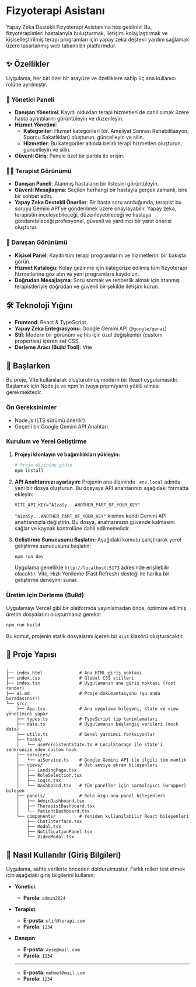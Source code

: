 # Fizyoterapi Asistanı

Yapay Zeka Destekli Fizyoterapi Asistanı'na hoş geldiniz! Bu, fizyoterapistleri hastalarıyla buluşturmak, iletişimi kolaylaştırmak ve kişiselleştirilmiş terapi programları için yapay zeka destekli yardım sağlamak üzere tasarlanmış web tabanlı bir platformdur.

## ✨ Özellikler

Uygulama, her biri özel bir arayüze ve özelliklere sahip üç ana kullanıcı rolüne ayrılmıştır.

### 👤 Yönetici Paneli
- **Danışan Yönetimi**: Kayıtlı oldukları terapi hizmetleri de dahil olmak üzere hasta ayrıntılarını görüntüleyin ve düzenleyin.
- **Hizmet Yönetimi**:
    - **Kategoriler**: Hizmet kategorileri (ör. Ameliyat Sonrası Rehabilitasyon, Sporcu Sakatlıkları) oluşturun, güncelleyin ve silin.
    - **Hizmetler**: Bu kategoriler altında belirli terapi hizmetleri oluşturun, güncelleyin ve silin.
- **Güvenli Giriş**: Panele özel bir parola ile erişin.

### 👨‍⚕️ Terapist Görünümü
- **Danışan Paneli**: Atanmış hastaların bir listesini görüntüleyin.
- **Güvenli Mesajlaşma**: Seçilen herhangi bir hastayla gerçek zamanlı, bire bir sohbet edin.
- **Yapay Zeka Destekli Öneriler**: Bir hasta soru sorduğunda, terapist bu soruyu Gemini API'ye gönderilmek üzere onaylayabilir. Yapay zeka, terapistin inceleyebileceği, düzenleyebileceği ve hastaya gönderebileceği profesyonel, güvenli ve yardımcı bir yanıt önerisi oluşturur.

### 🤕 Danışan Görünümü
- **Kişisel Panel**: Kayıtlı tüm terapi programlarını ve hizmetlerini bir bakışta görün.
- **Hizmet Kataloğu**: Kolay gezinme için kategorize edilmiş tüm fizyoterapi hizmetlerine göz atın ve yeni programlara kaydolun.
- **Doğrudan Mesajlaşma**: Soru sormak ve rehberlik almak için atanmış terapistleriyle doğrudan ve güvenli bir şekilde iletişim kurun.

## 🛠️ Teknoloji Yığını

- **Frontend**: React & TypeScript
- **Yapay Zeka Entegrasyonu**: Google Gemini API (`@google/genai`)
- **Stil**: Modern bir görünüm ve his için özel değişkenler (custom properties) içeren saf CSS.
- **Derleme Aracı (Build Tool)**: Vite

## 🚀 Başlarken

Bu proje, Vite kullanılarak oluşturulmuş modern bir React uygulamasıdır. Başlamak için Node.js ve npm'in (veya pnpm/yarn) yüklü olması gerekmektedir.

### Ön Gereksinimler
- Node.js (LTS sürümü önerilir)
- Geçerli bir Google Gemini API Anahtarı.

### Kurulum ve Yerel Geliştirme

1.  **Projeyi klonlayın ve bağımlılıkları yükleyin:**
    ```bash
    # Proje dizinine gidin
    npm install
    ```

2.  **API Anahtarınızı ayarlayın:**
    Projenin ana dizininde `.env.local` adında yeni bir dosya oluşturun. Bu dosyaya API anahtarınızı aşağıdaki formatta ekleyin:
    ```
    VITE_API_KEY="AIzaSy...ANOTHER_PART_OF_YOUR_KEY"
    ```
    `"AIzaSy...ANOTHER_PART_OF_YOUR_KEY"` kısmını kendi Gemini API anahtarınızla değiştirin. Bu dosya, anahtarınızın güvende kalmasını sağlar ve kaynak kontrolüne dahil edilmemelidir.

3.  **Geliştirme Sunucusunu Başlatın:**
    Aşağıdaki komutu çalıştırarak yerel geliştirme sunucusunu başlatın:
    ```bash
    npm run dev
    ```
    Uygulama genellikle `http://localhost:5173` adresinde erişilebilir olacaktır. Vite, Hızlı Yenileme (Fast Refresh) desteği ile harika bir geliştirme deneyimi sunar.

### Üretim için Derleme (Build)

Uygulamayı Vercel gibi bir platformda yayınlamadan önce, optimize edilmiş üretim dosyalarını oluşturmanız gerekir:
```bash
npm run build
```
Bu komut, projenin statik dosyalarını içeren bir `dist` klasörü oluşturacaktır.

## 📁 Proje Yapısı

```
.
├── index.html              # Ana HTML giriş noktası
├── index.css               # Global CSS stilleri
├── index.tsx               # Uygulamanın ana giriş noktası (root render)
├── al.md                   # Proje dokümantasyonu (şu anda buradasınız!)
└── src/
    ├── App.tsx             # Ana uygulama bileşeni, state ve view yönetimini yapar
    ├── types.ts            # TypeScript tip tanımlamaları
    ├── data.ts             # Uygulamanın başlangıç verileri (mock data)
    ├── utils.ts            # Genel yardımcı fonksiyonlar
    ├── hooks/
    │   └── usePersistentState.ts # LocalStorage ile state'i senkronize eden custom hook
    ├── services/
    │   └── aiService.ts    # Google Gemini API ile ilgili tüm mantık
    ├── views/              # Üst seviye ekran bileşenleri
    │   ├── LandingPage.tsx
    │   ├── RoleSelection.tsx
    │   ├── Login.tsx
    │   └── Dashboard.tsx   # Tüm paneller için sarmalayıcı (wrapper) bileşen
    ├── panels/             # Role özgü ana panel bileşenleri
    │   ├── AdminDashboard.tsx
    │   ├── TherapistDashboard.tsx
    │   └── PatientDashboard.tsx
    └── components/         # Yeniden kullanılabilir React bileşenleri
        ├── ChatInterface.tsx
        ├── Modal.tsx
        ├── NotificationPanel.tsx
        └── VideoModal.tsx
```

## 🔑 Nasıl Kullanılır (Giriş Bilgileri)

Uygulama, sahte verilerle önceden doldurulmuştur. Farklı rolleri test etmek için aşağıdaki giriş bilgilerini kullanın:

-   **Yönetici**:
    -   **Parola**: `admin2024`

-   **Terapist**:
    -   **E-posta**: `elif@terapi.com`
    -   **Parola**: `1234`

-   **Danışan**:
    -   **E-posta**: `ayse@mail.com`
    -   **Parola**: `1234`
    ---
    -   **E-posta**: `mehmet@mail.com`
    -   **Parola**: `1234`
